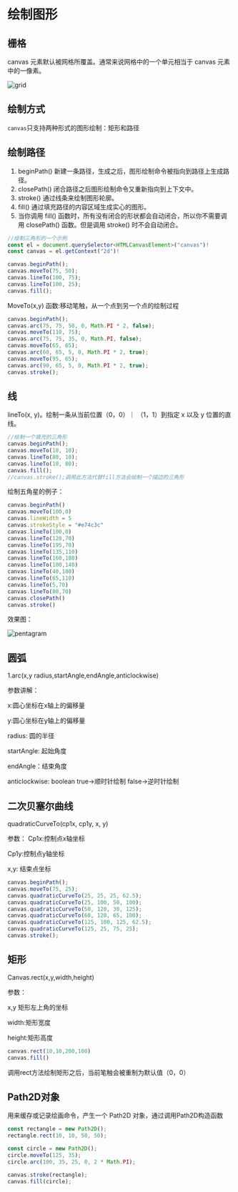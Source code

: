 # 绘制图形



## 栅格

canvas 元素默认被网格所覆盖。通常来说网格中的一个单元相当于 canvas 元素中的一像素。

![grid](/Users/eddie/Documents/code/docs/docs/front-end/canvas/images/grid.png)

## 绘制方式

`canvas`只支持两种形式的图形绘制：矩形和路径



## 绘制路径

1. beginPath() 新建一条路径，生成之后，图形绘制命令被指向到路径上生成路径。
2. closePath() 闭合路径之后图形绘制命令又重新指向到上下文中。
3. stroke() 通过线条来绘制图形轮廓。
4. fill() 通过填充路径的内容区域生成实心的图形。
5. 当你调用 fill() 函数时，所有没有闭合的形状都会自动闭合，所以你不需要调用 closePath() 函数。但是调用 stroke() 时不会自动闭合。

```typescript
//绘制三角形的一个示例
const el = document.querySelector<HTMLCanvasElement>("canvas")!
const canvas = el.getContext("2d")!

canvas.beginPath();
canvas.moveTo(75, 50);
canvas.lineTo(100, 75);
canvas.lineTo(100, 25);
canvas.fill();
```

MoveTo(x,y) 函数:移动笔触，从一个点到另一个点的绘制过程

```typescript
canvas.beginPath();
canvas.arc(75, 75, 50, 0, Math.PI * 2, false);
canvas.moveTo(110, 75);
canvas.arc(75, 75, 35, 0, Math.PI, false);
canvas.moveTo(65, 65);
canvas.arc(60, 65, 5, 0, Math.PI * 2, true);
canvas.moveTo(95, 65);
canvas.arc(90, 65, 5, 0, Math.PI * 2, true);
canvas.stroke();
```



## 线

lineTo(x, y)。绘制一条从当前位置（0，0）｜ （1，1）到指定 x 以及 y 位置的直线。

```typescript
//绘制一个填充的三角形
canvas.beginPath();
canvas.moveTo(10, 10);
canvas.lineTo(80, 10);
canvas.lineTo(10, 80);
canvas.fill();
//canvas.stroke();调用此方法代替fill方法会绘制一个描边的三角形
```

绘制五角星的例子：

```typescript
canvas.beginPath()
canvas.moveTo(100,0)
canvas.lineWidth = 5
canvas.strokeStyle = "#e74c3c"
canvas.lineTo(100,0)
canvas.lineTo(120,70)
canvas.lineTo(195,70)
canvas.lineTo(135,110)
canvas.lineTo(160,180)
canvas.lineTo(100,140)
canvas.lineTo(40,180)
canvas.lineTo(65,110)
canvas.lineTo(5,70)
canvas.lineTo(80,70)
canvas.closePath()
canvas.stroke()
```

效果图：

![pentagram](/Users/eddie/Documents/code/docs/docs/front-end/canvas/images/pentagram.png)



## 圆弧

1.arc(x,y radius,startAngle,endAngle,anticlockwise)

参数讲解：

x:圆心坐标在x轴上的偏移量

y:圆心坐标在y轴上的偏移量

radius: 圆的半径

startAngle: 起始角度

endAngle：结束角度

anticlockwise: boolean true->顺时针绘制 false->逆时针绘制



## 二次贝塞尔曲线

quadraticCurveTo(cp1x, cp1y, x, y)

参数： Cp1x:控制点x轴坐标

Cp1y:控制点y轴坐标

x,y: 结束点坐标

```typescript
canvas.beginPath();
canvas.moveTo(75, 25);
canvas.quadraticCurveTo(25, 25, 25, 62.5);
canvas.quadraticCurveTo(25, 100, 50, 100);
canvas.quadraticCurveTo(50, 120, 30, 125);
canvas.quadraticCurveTo(60, 120, 65, 100);
canvas.quadraticCurveTo(125, 100, 125, 62.5);
canvas.quadraticCurveTo(125, 25, 75, 25);
canvas.stroke();
```

## 矩形

Canvas.rect(x,y,width,height)

参数：

x,y 矩形左上角的坐标

width:矩形宽度

height:矩形高度

```typescript
canvas.rect(10,10,200,100)
canvas.fill()
```

调用rect方法绘制矩形之后，当前笔触会被重制为默认值（0，0）



## Path2D对象

用来缓存或记录绘画命令，产生一个 Path2D 对象，通过调用Path2D构造函数

```typescript
const rectangle = new Path2D();
rectangle.rect(10, 10, 50, 50);

const circle = new Path2D();
circle.moveTo(125, 35);
circle.arc(100, 35, 25, 0, 2 * Math.PI);

canvas.stroke(rectangle);
canvas.fill(circle);
```

